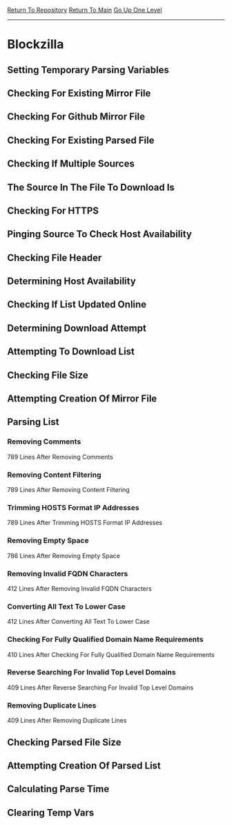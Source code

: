 [Return To Repository](https://github.com/deathbybandaid/piholeparser/)
[Return To Main](https://github.com/deathbybandaid/piholeparser/blob/master/RecentRunLogs/Mainlog.md)
[Go Up One Level](https://github.com/deathbybandaid/piholeparser/blob/master/RecentRunLogs/TopLevelScripts/30-Processing-Blacklists.md)
____________________________________
# Blockzilla
## Setting Temporary Parsing Variables
## Checking For Existing Mirror File
## Checking For Github Mirror File
## Checking For Existing Parsed File
## Checking If Multiple Sources
## The Source In The File To Download Is
## Checking For HTTPS
## Pinging Source To Check Host Availability
## Checking File Header
## Determining Host Availability
## Checking If List Updated Online
## Determining Download Attempt
## Attempting To Download List
## Checking File Size
## Attempting Creation Of Mirror File
## Parsing List
### Removing Comments
789 Lines After Removing Comments
### Removing Content Filtering
789 Lines After Removing Content Filtering
### Trimming HOSTS Format IP Addresses
789 Lines After Trimming HOSTS Format IP Addresses
### Removing Empty Space
786 Lines After Removing Empty Space
### Removing Invalid FQDN Characters
412 Lines After Removing Invalid FQDN Characters
### Converting All Text To Lower Case
412 Lines After Converting All Text To Lower Case
### Checking For Fully Qualified Domain Name Requirements
410 Lines After Checking For Fully Qualified Domain Name Requirements
### Reverse Searching For Invalid Top Level Domains
409 Lines After Reverse Searching For Invalid Top Level Domains
### Removing Duplicate Lines
409 Lines After Removing Duplicate Lines
## Checking Parsed File Size
## Attempting Creation Of Parsed List
## Calculating Parse Time
## Clearing Temp Vars
